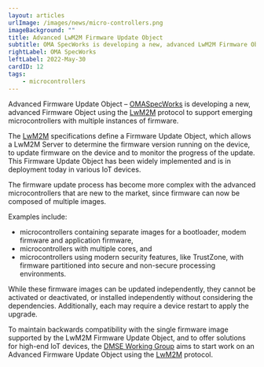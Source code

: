 ```yaml
---
layout: articles
urlImage: /images/news/micro-controllers.png
imageBackground: ""
title: Advanced LwM2M Firmware Update Object
subtitle: OMA SpecWorks is developing a new, advanced LwM2M Firmware Object
rightLabel: OMA SpecWorks
leftLabel: 2022-May-30
cardID: 12
tags: 
    - microcontrollers
---
```


Advanced Firmware Update Object – [OMASpecWorks](https://omaspecworks.org/) is developing a new, advanced Firmware Object using the [LwM2M](https://lwm2m.openmobilealliance.org/) protocol to support emerging microcontrollers with multiple instances of firmware.

<!--more-->

The [LwM2M](https://lwm2m.openmobilealliance.org/) specifications define a Firmware Update Object, which allows a LwM2M Server to determine the firmware version running on the device, to update firmware on the device and to monitor the progress of the update. This Firmware Update Object has been widely implemented and is in deployment today in various IoT devices.

The firmware update process has become more complex with the advanced microcontrollers that are new to the market, since firmware can now be composed of multiple images. 

Examples include:
- microcontrollers containing separate images for a bootloader, modem firmware and application firmware,
- microcontrollers with multiple cores, and
- microcontrollers using modern security features, like TrustZone, with firmware partitioned into secure and non-secure processing environments.

While these firmware images can be updated independently, they cannot be activated or deactivated, or installed independently without considering the dependencies.  Additionally, each may require a device restart to apply the upgrade.

To maintain backwards compatibility with the single firmware image supported by the LwM2M Firmware Update Object, and to offer solutions for high-end IoT devices, the [DMSE Working Group](https://lwm2m.openmobilealliance.org/about/) aims to start work on an Advanced Firmware Update Object using the [LwM2M](https://lwm2m.openmobilealliance.org/) protocol.

